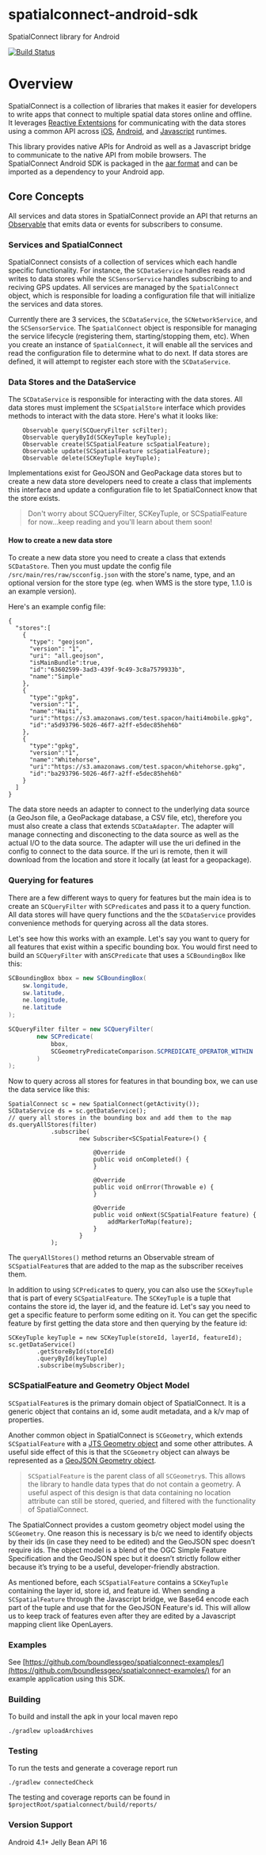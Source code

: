 # spatialconnect-android-sdk
SpatialConnect library for Android

[![Build
Status](https://travis-ci.org/boundlessgeo/spatialconnect-android-sdk.svg?branch=develop)](https://travis-ci.org/boundlessgeo/spatialconnect-android-sdk)

# Overview

SpatialConnect is a collection of libraries that makes it easier for developers to write
apps that connect to multiple spatial data stores online and offline. It leverages [Reactive Extentsions](http://reactivex.io/) for communicating with the data stores using a common API across [iOS](https://github.com/boundlessgeo/spatialconnect-ios-sdk), [Android](https://github.com/boundlessgeo/spatialconnect-android-sdk), and [Javascript](https://github.com/boundlessgeo/spatialconnect-js) runtimes.

This library provides native APIs for Android as well as a Javascript bridge to communicate to the native API from mobile browsers.   The SpatialConnect Android SDK is packaged in the [aar format](http://tools.android.com/tech-docs/new-build-system/aar-format) and can be imported as a dependency to your Android app.


## Core Concepts
All services and data stores in SpatialConnect provide an API that returns an [Observable](http://reactivex.io/documentation/observable.html) that emits data or events for subscribers to consume.


### Services and SpatialConnect
SpatialConnect consists of a collection of services which each handle specific functionality.  For instance, the `SCDataService` handles reads and writes to data stores while the `SCSensorService` handles subscribing to and reciving GPS updates.  All services are managed by the `SpatialConnect` object, which is responsible for loading a configuration file that will initialize the services and data stores.

Currently there are 3 services, the `SCDataService`, the `SCNetworkService`, and the `SCSensorService`.  The `SpatialConnect` object is responsible for managing the service lifecycle (registering them, starting/stopping them, etc).  When you create an instance of `SpatialConnect`, it will enable all the services and read the configuration file to determine what to do next.  If data stores are defined, it will attempt to register each store with the `SCDataService`.

### Data Stores and the DataService
The `SCDataService` is responsible for interacting with the data stores.  All data stores must implement the `SCSpatialStore` interface which provides methods to interact with the data store.  Here's what it looks like:

```
	Observable query(SCQueryFilter scFilter);
	Observable queryById(SCKeyTuple keyTuple);
	Observable create(SCSpatialFeature scSpatialFeature);
	Observable update(SCSpatialFeature scSpatialFeature);
	Observable delete(SCKeyTuple keyTuple);
```

Implementations exist for GeoJSON and GeoPackage data stores but to
create a new data store developers need to create a class that implements this interface and update a configuration file to let SpatialConnect know
that the store exists.

> Don't worry about SCQueryFilter, SCKeyTuple, or SCSpatialFeature for now...keep reading and you'll learn about them soon!

#### How to create a new data store
To create a new data store you need to create a class that extends `SCDataStore`.  Then you must update the config file `/src/main/res/raw/scconfig.json` with the store's name, type, and an optional version for the store type (eg. when WMS is the store type, 1.1.0 is an example version).

Here's an example config file:

```
{
  "stores":[
    {
      "type": "geojson",
      "version": "1",
      "uri": "all.geojson",
      "isMainBundle":true,
      "id":"63602599-3ad3-439f-9c49-3c8a7579933b",
      "name":"Simple"
    },
    {
      "type":"gpkg",
      "version":"1",
      "name":"Haiti",
      "uri":"https://s3.amazonaws.com/test.spacon/haiti4mobile.gpkg",
      "id":"a5d93796-5026-46f7-a2ff-e5dec85heh6b"
    },
    {
      "type":"gpkg",
      "version":"1",
      "name":"Whitehorse",
      "uri":"https://s3.amazonaws.com/test.spacon/whitehorse.gpkg",
      "id":"ba293796-5026-46f7-a2ff-e5dec85heh6b"
    }
  ]
}
```

The data store needs an adapter to connect to the underlying data source (a GeoJson file, a GeoPackage database, a CSV file, etc), therefore you must also create a class that extends `SCDataAdapter`.  The adapter will manage connecting and disconecting to the data source as well as the actual I/O to the data source.  The adapter will use the uri defined in the config to connect to the data source.  If the uri is remote, then it will download from the location and store it locally (at least for a geopackage).



### Querying for features

There are a few different ways to query for features but the main idea is to create an `SCQueryFilter` with `SCPredicate`s and pass it to a query function.  All data stores will have query functions and the the `SCDataService` provides convenience methods for querying across all the data stores.

Let's see how this works with an example.  Let's say you want to query for all features that exist within a specific bounding box.  You would first need to build an `SCQueryFilter` with an`SCPredicate` that uses a `SCBoundingBox` like this:

```java
SCBoundingBox bbox = new SCBoundingBox(
    sw.longitude,
    sw.latitude,
    ne.longitude,
    ne.latitude
);

SCQueryFilter filter = new SCQueryFilter(
        new SCPredicate(
        	bbox,
        	SCGeometryPredicateComparison.SCPREDICATE_OPERATOR_WITHIN
        )
);
```

Now to query across all stores for features in that bounding box, we can use the data service like this:

```
SpatialConnect sc = new SpatialConnect(getActivity());
SCDataService ds = sc.getDataService();
// query all stores in the bounding box and add them to the map
ds.queryAllStores(filter)
            .subscribe(
                    new Subscriber<SCSpatialFeature>() {

                        @Override
                        public void onCompleted() {
                        }

                        @Override
                        public void onError(Throwable e) {
                        }

                        @Override
                        public void onNext(SCSpatialFeature feature) {
                        	addMarkerToMap(feature);
                        }
                    }
            );
```
The `queryAllStores()` method returns an Observable stream of `SCSpatialFeature`s that are added to the map as the subscriber receives them.

In addition to using `SCPredicate`s to query, you can also use the `SCKeyTuple` that is part of every `SCSpatialFeature`.  The `SCKeyTuple` is a tuple that contains the store id, the layer id, and the feature id.  Let's say you need to get a specific feature to perform some editing on it.  You can get the specific feature by first getting the data store and then querying by the feature id:

```
SCKeyTuple keyTuple = new SCKeyTuple(storeId, layerId, featureId);
sc.getDataService()
        .getStoreById(storeId)
        .queryById(keyTuple)
        .subscribe(mySubscriber);
```


### SCSpatialFeature and Geometry Object Model

`SCSpatialFeature`s is the primary domain object of SpatialConnect.  It is a generic object that contains an id, some audit metadata, and a k/v map of properties.

Another common object in SpatialConnect is `SCGeometry`, which extends `SCSpatialFeature` with a
[JTS Geometry object](http://docs.geotools.org/stable/userguide/library/jts/geometry.html) and some other attributes.  A useful side effect of
this is that the `SCGeometry` object can always be represented as a
[GeoJSON Geometry object](http://geojson.org/geojson-spec.html#geometry-objects).


> `SCSpatialFeature` is the parent class of all `SCGeometry`s. This allows the library to handle data types that do not contain a geometry.  A useful aspect of this design is that data containing no location attribute can still be stored, queried, and filtered with the functionality of SpatialConnect.

The SpatialConnect provides a custom geometry object model using the `SCGeometry`.  One reason this
is necessary is b/c we need to identify objects by their ids (in case
they need to be edited) and the GeoJSON spec doesn’t require ids.  The
object model is a blend of the OGC Simple Feature Specification and the
GeoJSON spec but it doesn’t strictly follow either because it’s trying to be
a useful, developer-friendly abstraction.


As mentioned before, each `SCSpatialFeature` contains a `SCKeyTuple` containing the layer id, store id, and feature id.  When sending a `SCSpatialFeature` through the Javascript bridge, we Base64 encode each part of the tuple and use that for the GeoJSON Feature's id.  This will allow us to keep track of features even after they are edited by a Javascript mapping client like OpenLayers.

### Examples

See [https://github.com/boundlessgeo/spatialconnect-examples/](https://github.com/boundlessgeo/spatialconnect-examples/) for an example application using this SDK.

### Building

To build and install the apk in your local maven repo

```
./gradlew uploadArchives
```
### Testing

To run the tests and generate a coverage report run

```
./gradlew connectedCheck
```
The
testing and coverage reports can be found in `$projectRoot/spatialconnect/build/reports/`

### Version Support
Android 4.1+ Jelly Bean API 16
